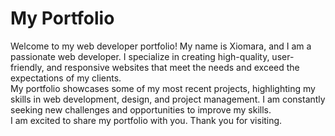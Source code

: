 # My Portfolio

Welcome to my web developer portfolio! My name is Xiomara, and I am a passionate web developer. I specialize in creating high-quality, user-friendly, and responsive websites that meet the needs and exceed the expectations of my clients.
<br>
My portfolio showcases some of my most recent projects, highlighting my skills in web development, design, and project management. I am constantly seeking new challenges and opportunities to improve my skills.
<br>
I am excited to share my portfolio with you. Thank you for visiting.
